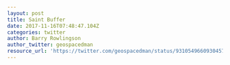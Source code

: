 ```yaml
---
layout: post
title: Saint Buffer
date: 2017-11-16T07:48:47.104Z
categories: twitter
author: Barry Rowlingson
author_twitter: geospacedman
resource_url: 'https://twitter.com/geospacedman/status/931054966093045760'
---
```


